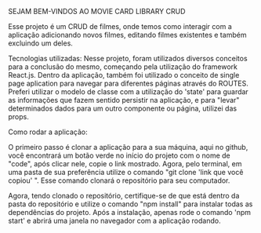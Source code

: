 SEJAM BEM-VINDOS AO MOVIE CARD LIBRARY CRUD

Esse projeto é um CRUD de filmes, onde temos como interagir com a aplicação adicionando novos filmes, editando filmes existentes e também excluindo um deles. 

Tecnologias utilizadas: Nesse projeto, foram utilizados diversos conceitos para a conclusão do mesmo, começando pela utilização do framework React.js. Dentro da aplicação, também foi utilizado o conceito de single page aplication para navegar para diferentes páginas através do ROUTES. Preferi utilizar o modelo de classe com a utilização do 'state' para guardar as informações que fazem sentido persistir na aplicação, e para "levar" determinados dados para um outro componente ou página, utilizei das props.

Como rodar a aplicação: 

O primeiro passo é clonar a aplicação para a sua máquina, aqui no github, você encontrará um botão verde no início do projeto com o nome de "code", após clicar nele, copie o link mostrado. Agora, pelo terminal, em uma pasta de sua preferência utilize o comando "git clone 'link que você copiou' ". Esse comando clonará o repositório para seu computador.

Agora, tendo clonado o repositório, certifique-se de que está dentro da pasta do repositório e utilize o comando "npm install" para instalar todas as dependências do projeto. Após a instalação, apenas rode o comando 'npm start' e abrirá uma janela no navegador com a aplicação rodando.